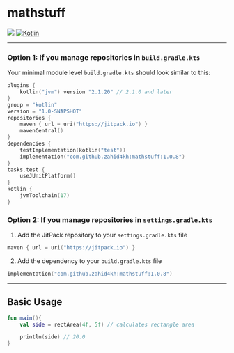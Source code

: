 # mathstuff

[![](https://jitpack.io/v/zahid4kh/mathstuff.svg)](https://jitpack.io/#zahid4kh/mathstuff) [![Kotlin](https://img.shields.io/badge/Kotlin-2.1.0-blue.svg?logo=kotlin)](https://kotlinlang.org/docs/releases.html#release-details)

---

### Option 1: If you manage repositories in `build.gradle.kts`

Your minimal module level `build.gradle.kts` should look similar to this:

```kotlin
plugins {
    kotlin("jvm") version "2.1.20" // 2.1.0 and later
}
group = "kotlin"
version = "1.0-SNAPSHOT"
repositories {
    maven { url = uri("https://jitpack.io") }
    mavenCentral()
}
dependencies {
    testImplementation(kotlin("test"))
    implementation("com.github.zahid4kh:mathstuff:1.0.8")
}
tasks.test {
    useJUnitPlatform()
}
kotlin {
    jvmToolchain(17)
}
```

### Option 2: If you manage repositories in `settings.gradle.kts`

1. Add the JitPack repository to your `settings.gradle.kts` file

```kotlin
maven { url = uri("https://jitpack.io") }
```

2. Add the dependency to your `build.gradle.kts` file

```kotlin
implementation("com.github.zahid4kh:mathstuff:1.0.8")
```

---

## Basic Usage

```kotlin
fun main(){
    val side = rectArea(4f, 5f) // calculates rectangle area

    println(side) // 20.0
}
```